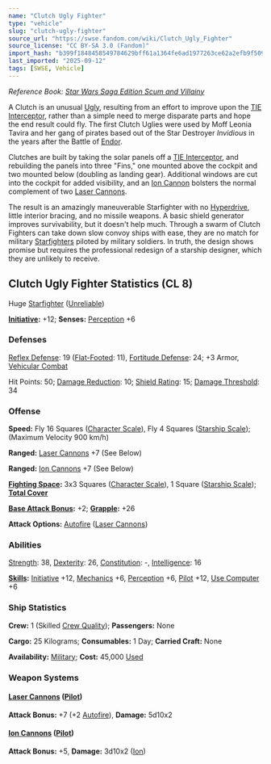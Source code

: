 ```yaml
---
name: "Clutch Ugly Fighter"
type: "vehicle"
slug: "clutch-ugly-fighter"
source_url: "https://swse.fandom.com/wiki/Clutch_Ugly_Fighter"
source_license: "CC BY-SA 3.0 (Fandom)"
import_hash: "b399f1848458549784629bff61a1364fe6ad1977263ce62a2efb9f509321e24a"
last_imported: "2025-09-12"
tags: [SWSE, Vehicle]
---
```

*Reference Book: [Star Wars Saga Edition Scum and Villainy](https://swse.fandom.com/wiki/Star_Wars_Saga_Edition_Scum_and_Villainy)*

A Clutch is an unusual [Ugly](https://swse.fandom.com/wiki/Ugly), resulting from an effort to improve upon the [TIE Interceptor](https://swse.fandom.com/wiki/TIE_Interceptor), rather than a simple need to merge disparate parts and hope the end result could fly. The first Clutch Uglies were used by Moff Leonia Tavira and her gang of pirates based out of the Star Destroyer *Invidious* in the years after the Battle of [Endor](https://swse.fandom.com/wiki/Endor).

Clutches are built by taking the solar panels off a [TIE Interceptor](https://swse.fandom.com/wiki/TIE_Interceptor), and rebuilding the panels into three "Fins," one mounted above the cockpit and two mounted below (doubling as landing gear). Additional windows are cut into the cockpit for added visibility, and an [Ion Cannon](https://swse.fandom.com/wiki/Ion_Cannon) bolsters the normal complement of two [Laser Cannons](https://swse.fandom.com/wiki/Laser_Cannons).

The result is an amazingly maneuverable Starfighter with no [Hyperdrive](https://swse.fandom.com/wiki/Hyperdrive), little interior bracing, and no missile weapons. A basic shield generator improves survivability, but it doesn't help much. Through a swarm of Clutch Fighters can take down slow convoy ships with ease, they are no match for military [Starfighters](https://swse.fandom.com/wiki/Starfighters) piloted by military soldiers. In truth, the design shows promise but requires the professional redesign of a starship designer, which they are unlikely to receive. 
## Clutch Ugly Fighter Statistics (CL 8)
Huge [Starfighter](https://swse.fandom.com/wiki/Starfighter) ([Unreliable](https://swse.fandom.com/wiki/Unreliable))

**[Initiative](https://swse.fandom.com/wiki/Initiative):** +12; **Senses:** [Perception](https://swse.fandom.com/wiki/Perception) +6
### Defenses
[Reflex Defense](https://swse.fandom.com/wiki/Reflex_Defense_(Vehicles)): 19 ([Flat-Footed](https://swse.fandom.com/wiki/Flat-Footed): 11), [Fortitude Defense](https://swse.fandom.com/wiki/Fortitude_Defense_(Vehicles)): 24; +3 Armor, [Vehicular Combat](https://swse.fandom.com/wiki/Vehicular_Combat)

Hit Points: 50; [Damage Reduction](https://swse.fandom.com/wiki/Damage_Reduction): 10; [Shield Rating](https://swse.fandom.com/wiki/Shield_Rating): 15; [Damage Threshold](https://swse.fandom.com/wiki/Damage_Threshold_(Vehicles)): 34
### Offense
**Speed:** Fly 16 Squares ([Character Scale](https://swse.fandom.com/wiki/Character_Scale)), Fly 4 Squares ([Starship Scale](https://swse.fandom.com/wiki/Starship_Scale)); (Maximum Velocity 900 km/h)

**Ranged:** [Laser Cannons](https://swse.fandom.com/wiki/Laser_Cannons) +7 (See Below)

**Ranged:** [Ion Cannons](https://swse.fandom.com/wiki/Ion_Cannons) +7 (See Below)

**[Fighting Space](https://swse.fandom.com/wiki/Fighting_Space):** 3x3 Squares ([Character Scale](https://swse.fandom.com/wiki/Character_Scale)), 1 Square ([Starship Scale](https://swse.fandom.com/wiki/Starship_Scale)); **[Total Cover](https://swse.fandom.com/wiki/Total_Cover)**

**[Base Attack Bonus](https://swse.fandom.com/wiki/Base_Attack_Bonus):** +2; **[Grapple](https://swse.fandom.com/wiki/Grapple):** +26

**Attack Options:** [Autofire](https://swse.fandom.com/wiki/Autofire_(Vehicle_Combat)) ([Laser Cannons](https://swse.fandom.com/wiki/Laser_Cannons))
### Abilities
[Strength](https://swse.fandom.com/wiki/Strength): 38, [Dexterity](https://swse.fandom.com/wiki/Dexterity): 26, [Constitution](https://swse.fandom.com/wiki/Constitution): -, [Intelligence](https://swse.fandom.com/wiki/Intelligence): 16

**[Skills](https://swse.fandom.com/wiki/Skills):** [Initiative](https://swse.fandom.com/wiki/Initiative) +12, [Mechanics](https://swse.fandom.com/wiki/Mechanics) +6, [Perception](https://swse.fandom.com/wiki/Perception) +6, [Pilot](https://swse.fandom.com/wiki/Pilot) +12, [Use Computer](https://swse.fandom.com/wiki/Use_Computer) +6
### Ship Statistics
**Crew:** 1 (Skilled [Crew Quality](https://swse.fandom.com/wiki/Crew_Quality)); **Passengers:** None

**Cargo:** 25 Kilograms; **Consumables:** 1 Day; **Carried Craft:** None

**Availability:** [Military](https://swse.fandom.com/wiki/Military); **Cost:** 45,000 [Used](https://swse.fandom.com/wiki/Used)
### Weapon Systems
#### **[Laser Cannons](https://swse.fandom.com/wiki/Laser_Cannons) ([Pilot](https://swse.fandom.com/wiki/Pilot_(Vehicle_Combat)))**
**Attack Bonus:** +7 (+2 [Autofire](https://swse.fandom.com/wiki/Autofire_(Vehicle_Combat))), **Damage:** 5d10x2
#### **[Ion Cannons](https://swse.fandom.com/wiki/Ion_Cannons) ([Pilot](https://swse.fandom.com/wiki/Pilot_(Vehicle_Combat)))**
**Attack Bonus:** +5, **Damage:** 3d10x2 ([Ion](https://swse.fandom.com/wiki/Ion))